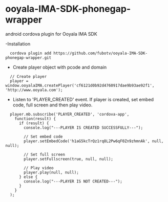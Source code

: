 ooyala-IMA-SDK-phonegap-wrapper
===============================
android cordova plugin for Ooyala IMA SDK

-Installation
```
  cordova plugin add https://github.com/fubotv/ooyala-IMA-SDK-phonegap-wrapper.git
```
 
- Create player object with pcode and domain
```
  // Create player
  player = window.ooyalaIMA.createPlayer('cf6121d0b92d4760917dae9b93ae92f1', 'http://www.ooyala.com');
```
  
- Listen to 'PLAYER_CREATED' event. If player is created, set embed code, full screen and then play video.
```
  player.mb.subscribe('PLAYER_CREATED', 'cordova-app',
    function(result) {
      if (result) {
        console.log("---PLAYER IS CREATED SUCCESSFULLY---");
        
        // Set embed code
        player.setEmbedCode('h1aG5kcTrQz1rq8L2Pw6qF0Zn9zhmnAk', null, null);
        
        // Set full screen
        player.setFullscreen(true, null, null);
        
        // Play video
        player.play(null, null);
      } else {
        console.log("---PLAYER IS NOT CREATED---");
      }
    }
  );
```
